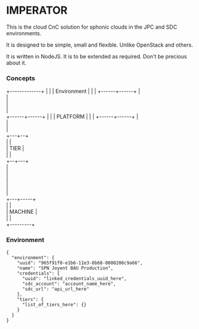# IMPERATOR

This is the cloud CnC solution for sphonic clouds in the JPC and SDC environments.

It is designed to be simple, small and flexible. Unlike OpenStack and others.

It is written in NodeJS. It is to be extended as required. Don't be precious about it.

### Concepts

+-------------+
|             |
| Environment |
|             |
+------+------+
       |       
       |       
       |       
       |       
+------+------+
|             |
|  PLATFORM   |
|             |
+------+------+
       |       
       |       
       |       
   +---+--+    
   |      |    
   | TIER |    
   |      |    
   +--+---+    
      |        
      |        
      |        
      |        
      |        
  +---+-----+  
  |         |  
  | MACHINE |  
  |         |  
  +---------+  

### Environment

```node
{
  "environment": {
    "uuid": "965f91f0-e1b6-11e3-8b68-0800200c9a66",
    "name": "SPN Joyent BAU Production",
    "credentials": {
      "uuid": "linked_credentials_uuid_here",
      "sdc_account": "account_name_here",
      "sdc_url": "api_url_here"
    },
    "tiers": {
      "list_of_tiers_here": {}
    }
  }
}
```